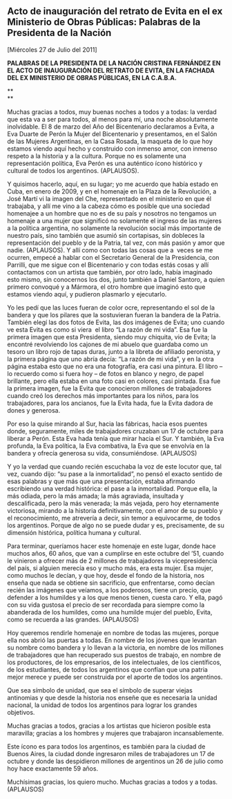 Acto de inauguración del retrato de Evita en el ex Ministerio de Obras Públicas: Palabras de la Presidenta de la Nación
-----------------------------------------------------------------------------------------------------------------------

[Miércoles 27 de Julio del 2011]

**PALABRAS DE LA PRESIDENTA DE LA NACIÓN CRISTINA FERNÁNDEZ EN EL ACTO
DE INAUGURACIÓN DEL RETRATO DE EVITA, EN LA FACHADA DEL EX MINISTERIO DE
OBRAS PÚBLICAS, EN LA C.A.B.A.**

**\
**

Muchas gracias a todos, muy buenas noches a todos y a todas: la verdad
que esta va a ser para todos, al menos para mí, una noche absolutamente
inolvidable. El 8 de marzo del Año del Bicentenario declaramos a Evita,
a Eva Duarte de Perón la Mujer del Bicentenario y presentamos, en el
Salón de las Mujeres Argentinas, en la Casa Rosada, la maqueta de lo que
hoy estamos viendo aquí hecho y construido con inmenso amor, con inmenso
respeto a la historia y a la cultura. Porque no es solamente una
representación política, Eva Perón es una auténtico ícono histórico y
cultural de todos los argentinos. (APLAUSOS).

Y quisimos hacerlo, aquí, en su lugar; yo me acuerdo que había estado en
Cuba, en enero de 2009, y en el homenaje en la Plaza de la Revolución, a
José Martí vi la imagen del Che, representado en el ministerio en que él
trabajaba, y allí me vino a la cabeza cómo es posible que una sociedad
homenajee a un hombre que no es de su país y nosotros no tengamos un
homenaje a una mujer que significó no solamente el ingreso de las
mujeres a la política argentina, no solamente la revolución social más
importante de nuestro país, sino también que asumió sin cortapisas, sin
dobleces la representación del pueblo y de la Patria, tal vez, con más
pasión y amor que nadie. (APLAUSOS). Y allí como con todas las cosas que
a  veces se me ocurren, empecé a hablar con el Secretario General de la
Presidencia, con Parrilli, que me sigue con el Bicentenario y con todas
estás cosas y allí contactamos con un artista que también, por otro
lado, había imaginado esto mismo, sin conocernos los dos, junto también
a Daniel Santoro, a quien primero convoqué y a Mármora, el otro hombre
que imaginó esto que estamos viendo aquí, y pudieron plasmarlo y
ejecutarlo.

Yo les pedí que las luces fueran de color ocre, representando el sol de
la bandera y que los pilares que la sostuvieran fueran la bandera de la
Patria. También elegí las dos fotos de Evita, las dos imágenes de Evita;
uno cuando ve esta Evita es como si viera  el libro “La razón de mi
vida”. Esa fue la primera imagen que esta Presidenta, siendo muy
chiquita, vio de Evita; la encontré revolviendo los cajones de mi abuelo
que guardaba como un tesoro un libro rojo de tapas duras, junto a la
libreta de afiliado peronista, y la primera página que uno abría decía:
“La razón de mi vida”, y en la otra página estaba esto que no era una
fotografía, era casi una pintura. El libro – lo recuerdo como si fuera
hoy – de fotos en blanco y negro, de papel brillante, pero ella estaba
en una foto casi en colores, casi pintada. Esa fue la primera imagen,
fue la Evita que conocieron millones de trabajadores cuando creó los
derechos más importantes para los niños, para los trabajadores, para los
ancianos, fue la Evita hada, fue la Evita dadora de dones y generosa.

Por eso la quise mirando al Sur, hacia las fábricas, hacia esos puentes
donde, seguramente, miles de trabajadores cruzaban un 17 de octubre para
liberar a Perón. Esta Eva hada tenía que mirar hacia el Sur. Y también,
la Eva profunda, la Eva política, la Eva combativa, la Eva que se
envolvía en la bandera y ofrecía generosa su vida, consumiéndose.
(APLAUSOS)

Y yo la verdad que cuando recién escuchaba la voz de este locutor que,
tal vez, cuando dijo: “su pase a la inmortalidad”, no pensó el exacto
sentido de esas palabras y que más que una presentación, estaba
afirmando escribiendo una verdad histórica: el pase a la inmortalidad.
Porque ella, la más odiada, pero la más amada; la más agraviada,
insultada y descalificada, pero la más venerada; la más vejada, pero hoy
eternamente victoriosa, mirando a la historia definitivamente, con el
amor de su pueblo y el reconocimiento, me atrevería a decir, sin temor a
equivocarme, de todos los argentinos. Porque de algo no se puede dudar y
es, precisamente, de su dimensión histórica, política humana y cultural.

Para terminar, queríamos hacer este homenaje en este lugar, donde hace
muchos años, 60 años, que van a cumplirse en este octubre del ’51,
cuando le vinieron a ofrecer más de 2 millones de trabajadores la
vicepresidencia del país, si alguien merecía eso y mucho más, era esta
mujer. Esa mujer, como muchos le decían, y que hoy, desde el fondo de la
historia, nos enseña que nada se obtiene sin sacrificio, que
enfrentarse, como decían recién las imágenes que veíamos, a los
poderosos, tiene un precio, que defender a los humildes y a los que
menos tienen, cuesta caro. Y ella, pagó con su vida gustosa el precio de
ser recordada para siempre como la abanderada de los humildes, como una
humilde mujer del pueblo, Evita, como se recuerda a las grandes.
(APLAUSOS)

Hoy queremos rendirle homenaje en nombre de todas las mujeres, porque
ella nos abrió las puertas a todas. En nombre de los jóvenes que
levantan su nombre como bandera y lo llevan a la victoria, en nombre de
los millones de trabajadores que han recuperado sus puestos de trabajo,
en nombre de los productores, de los empresarios, de los intelectuales,
de los científicos, de los estudiantes, de todos los argentinos que
confían que una patria mejor merece y puede ser construida por el aporte
de todos los argentinos.

Que sea símbolo de unidad, que sea el símbolo de superar viejas
antinomias y que desde la historia nos enseñe que es necesaria la unidad
nacional, la unidad de todos los argentinos para lograr los grandes
objetivos.

Muchas gracias a todos, gracias a los artistas que hicieron posible esta
maravilla; gracias a los hombres y mujeres que trabajaron
incansablemente.

Este ícono es para todos los argentinos, es también para la ciudad de
Buenos Aires, la ciudad donde ingresaron miles de trabajadores un 17 de
octubre y donde las despidieron millones de argentinos un 26 de julio
como hoy hace exactamente 59 años.

Muchísimas gracias, los quiero mucho. Muchas gracias a todos y a todas.
(APLAUSOS)
